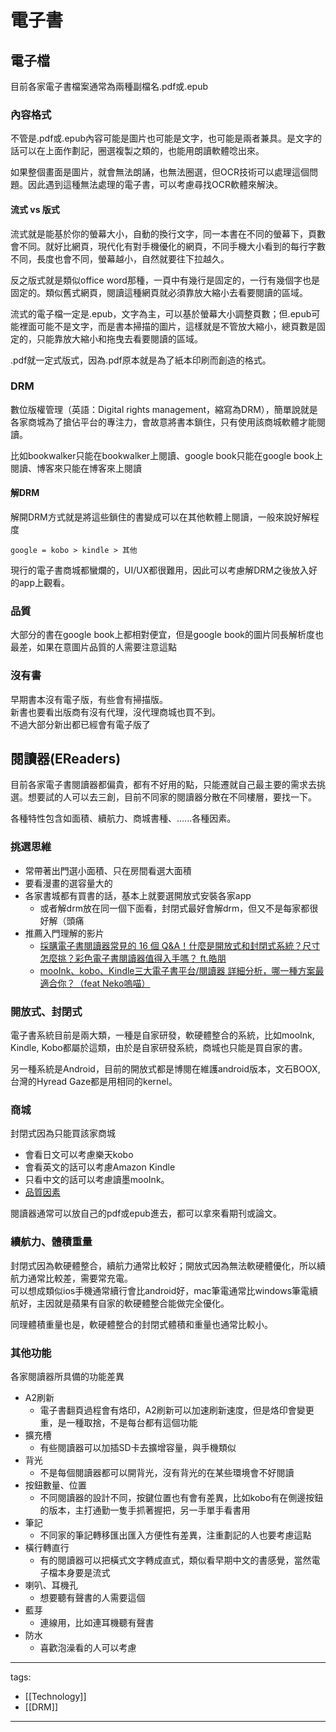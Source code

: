 # 電子書

## 電子檔
目前各家電子書檔案通常為兩種副檔名.pdf或.epub

### 內容格式
不管是.pdf或.epub內容可能是圖片也可能是文字，也可能是兩者兼具。是文字的話可以在上面作劃記，圈選複製之類的，也能用朗讀軟體唸出來。

如果整個畫面是圖片，就會無法朗誦，也無法圈選，但OCR技術可以處理這個問題。因此遇到這種無法處理的電子書，可以考慮尋找OCR軟體來解決。

#### 流式 vs 版式
流式就是能基於你的螢幕大小，自動的換行文字，同一本書在不同的螢幕下，頁數會不同。就好比網頁，現代化有對手機優化的網頁，不同手機大小看到的每行字數不同，長度也會不同，螢幕越小，自然就要往下拉越久。

反之版式就是類似office word那種，一頁中有幾行是固定的，一行有幾個字也是固定的。類似舊式網頁，閱讀這種網頁就必須靠放大縮小去看要閱讀的區域。

流式的電子檔一定是.epub，文字為主，可以基於螢幕大小調整頁數；但.epub可能裡面可能不是文字，而是書本掃描的圖片，這樣就是不管放大縮小，總頁數是固定的，只能靠放大縮小和拖曳去看要閱讀的區域。

.pdf就一定式版式，因為.pdf原本就是為了紙本印刷而創造的格式。

### DRM
數位版權管理（英語：Digital rights management，縮寫為DRM），簡單說就是各家商城為了搶佔平台的專注力，會故意將書本鎖住，只有使用該商城軟體才能閱讀。

比如bookwalker只能在bookwalker上閱讀、google book只能在google book上閱讀、博客來只能在博客來上閱讀

#### 解DRM
解開DRM方式就是將這些鎖住的書變成可以在其他軟體上閱讀，一般來說好解程度
```
google = kobo > kindle > 其他
```

現行的電子書商城都蠻爛的，UI/UX都很難用，因此可以考慮解DRM之後放入好的app上觀看。

### 品質
大部分的書在google book上都相對便宜，但是google book的圖片同長解析度也最差，如果在意圖片品質的人需要注意這點

### 沒有書
早期書本沒有電子版，有些會有掃描版。  
新書也要看出版商有沒有代理，沒代理商城也買不到。  
不過大部分新出都已經會有電子版了

## 閱讀器(EReaders)

目前各家電子書閱讀器都偏貴，都有不好用的點，只能遷就自己最主要的需求去挑選。想要試的人可以去三創，目前不同家的閱讀器分散在不同樓層，要找一下。

各種特性包含如面積、續航力、商城書種、......各種因素。

### 挑選思維
* 常帶著出門選小面積、只在房間看選大面積
* 要看漫畫的選容量大的
* 各家書城都有買書的話，基本上就要選開放式安裝各家app
  * 或者解drm放在同一個下面看，封閉式最好會解drm，但又不是每家都很好解（頭痛
* 推薦入門理解的影片
  * [採購電子書閱讀器常見的 16 個 Q&A！什麼是開放式和封閉式系統？尺寸怎麼挑？彩色電子書閱讀器值得入手嗎？ ft.皓朋](https://www.youtube.com/watch?v=F0vaiU3P_Ks)
  * [mooInk、kobo、Kindle三大電子書平台/閱讀器 詳細分析，哪一種方案最適合你？（feat Neko嗚喵）](https://www.youtube.com/watch?v=usP247qr-J0)


### 開放式、封閉式
電子書系統目前是兩大類，一種是自家研發，軟硬體整合的系統，比如mooInk, Kindle, Kobo都屬於這類，由於是自家研發系統，商城也只能是買自家的書。

另一種系統是Android，目前的開放式都是博閱在維護android版本，文石BOOX, 台灣的Hyread Gaze都是用相同的kernel。


### 商城
封閉式因為只能買該家商城
* 會看日文可以考慮樂天kobo
* 會看英文的話可以考慮Amazon Kindle
* 只看中文的話可以考慮讀墨mooInk。
* [品質因素](#header-6)

閱讀器通常可以放自己的pdf或epub進去，都可以拿來看期刊或論文。

### 續航力、體積重量
封閉式因為軟硬體整合，續航力通常比較好；開放式因為無法軟硬體優化，所以續航力通常比較差，需要常充電。  
可以想成類似ios手機通常續行會比android好，mac筆電通常比windows筆電續航好，主因就是蘋果有自家的軟硬體整合能做完全優化。

同理體積重量也是，軟硬體整合的封閉式體積和重量也通常比較小。

### 其他功能
各家閱讀器所具備的功能差異
* A2刷新
  * 電子書翻頁過程會有烙印，A2刷新可以加速刷新速度，但是烙印會變更重，是一種取捨，不是每台都有這個功能
* 擴充槽
  * 有些閱讀器可以加插SD卡去擴增容量，與手機類似
* 背光
  * 不是每個閱讀器都可以開背光，沒有背光的在某些環境會不好閱讀
* 按鈕數量、位置
  * 不同閱讀器的設計不同，按鍵位置也有會有差異，比如kobo有在側邊按鈕的版本，主打通勤一隻手抓著握把，另一手單手看書用
* 筆記
  * 不同家的筆記轉移匯出匯入方便性有差異，注重劃記的人也要考慮這點
* 橫行轉直行
  * 有的閱讀器可以把橫式文字轉成直式，類似看早期中文的書感覺，當然電子檔本身要是流式
* 喇叭、耳機孔
  * 想要聽有聲書的人需要這個
* 藍芽
  * 連線用，比如連耳機聽有聲書
* 防水
  * 喜歡泡澡看的人可以考慮



---
tags:
  - [[Technology]]
  - [[DRM]]
  
---